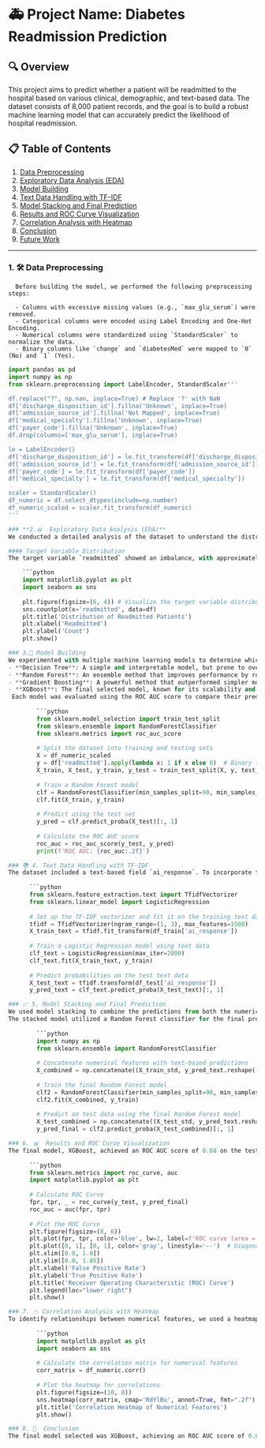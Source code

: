 # **🚑 Project Name: Diabetes Readmission Prediction**

## **🔍 Overview**
This project aims to predict whether a patient will be readmitted to the hospital based on various clinical, demographic, and text-based data. The dataset consists of 8,000 patient records, and the goal is to build a robust machine learning model that can accurately predict the likelihood of hospital readmission.

## **📋 Table of Contents**
1. [Data Preprocessing](#1-data-preprocessing)
2. [Exploratory Data Analysis (EDA)](#2-exploratory-data-analysis-eda)
3. [Model Building](#3-model-building)
4. [Text Data Handling with TF-IDF](#4-text-data-handling-with-tf-idf)
5. [Model Stacking and Final Prediction](#5-model-stacking-and-final-prediction)
6. [Results and ROC Curve Visualization](#6-results-and-roc-curve-visualization)
7. [Correlation Analysis with Heatmap](#7-correlation-analysis-with-heatmap)
8. [Conclusion](#8-conclusion)
9. [Future Work](#9-future-work)

---

### 1. **🛠️ Data Preprocessing**
      Before building the model, we performed the following preprocessing steps:
        
      - Columns with excessive missing values (e.g., `max_glu_serum`) were removed.
      - Categorical columns were encoded using Label Encoding and One-Hot Encoding.
      - Numerical columns were standardized using `StandardScaler` to normalize the data.
      - Binary columns like `change` and `diabetesMed` were mapped to `0` (No) and `1` (Yes).
      
```python
import pandas as pd
import numpy as np
from sklearn.preprocessing import LabelEncoder, StandardScaler'''

df.replace("?", np.nan, inplace=True) # Replace '?' with NaN
df['discharge_disposition_id'].fillna('Unknown', inplace=True)
df['admission_source_id'].fillna('Not Mapped', inplace=True)
df['medical_specialty'].fillna('Unknown', inplace=True)
df['payer_code'].fillna('Unknown', inplace=True)
df.drop(columns=['max_glu_serum'], inplace=True)

le = LabelEncoder()
df['discharge_disposition_id'] = le.fit_transform(df['discharge_disposition_id'])
df['admission_source_id'] = le.fit_transform(df['admission_source_id'])
df['payer_code'] = le.fit_transform(df['payer_code'])
df['medical_specialty'] = le.fit_transform(df['medical_specialty'])

scaler = StandardScaler()
df_numeric = df.select_dtypes(include=np.number)
df_numeric_scaled = scaler.fit_transform(df_numeric)
'''

### **2.📊  Exploratory Data Analysis (EDA)**
We conducted a detailed analysis of the dataset to understand the distribution of the target variable and to identify correlations between numerical features. Visualizations like bar plots and heatmaps helped in this process.

#### Target Variable Distribution
The target variable `readmitted` showed an imbalance, with approximately 60% of patients not being readmitted and 40% being readmitted. This imbalance informed the model selection process.

    ```python
    import matplotlib.pyplot as plt
    import seaborn as sns
    
    plt.figure(figsize=(6, 4)) # Visualize the target variable distribution
    sns.countplot(x='readmitted', data=df)
    plt.title('Distribution of Readmitted Patients')
    plt.xlabel('Readmitted')
    plt.ylabel('Count')
    plt.show()

### 3.🔧 Model Building
We experimented with multiple machine learning models to determine which performed best on this dataset. These included:
- **Decision Tree**: A simple and interpretable model, but prone to overfitting.
- **Random Forest**: An ensemble method that improves performance by reducing overfitting.
- **Gradient Boosting**: A powerful method that outperformed simpler models.
- **XGBoost**: The final selected model, known for its scalability and accuracy.
 Each model was evaluated using the ROC AUC score to compare their predictive performance.
        
        ```python
        from sklearn.model_selection import train_test_split
        from sklearn.ensemble import RandomForestClassifier
        from sklearn.metrics import roc_auc_score
        
        # Split the dataset into training and testing sets
        X = df_numeric_scaled
        y = df['readmitted'].apply(lambda x: 1 if x else 0)  # Binary target label
        X_train, X_test, y_train, y_test = train_test_split(X, y, test_size=0.2, random_state=123)
        
        # Train a Random Forest model
        clf = RandomForestClassifier(min_samples_split=90, min_samples_leaf=5, max_depth=10, random_state=10)
        clf.fit(X_train, y_train)
        
        # Predict using the test set
        y_pred = clf.predict_proba(X_test)[:, 1]
        
        # Calculate the ROC AUC score
        roc_auc = roc_auc_score(y_test, y_pred)
        print(f'ROC AUC: {roc_auc:.2f}')

### 📚 4. Text Data Handling with TF-IDF
The dataset included a text-based field `ai_response`. To incorporate this, we used TF-IDF (Term Frequency-Inverse Document Frequency) to convert the text data into numerical features. Logistic Regression was applied to the text data to predict readmission probabilities.
      
      ```python
      from sklearn.feature_extraction.text import TfidfVectorizer
      from sklearn.linear_model import LogisticRegression
      
      # Set up the TF-IDF vectorizer and fit it on the training text data
      tfidf = TfidfVectorizer(ngram_range=(1, 3), max_features=1500)
      X_train_text = tfidf.fit_transform(df_train['ai_response'])
      
      # Train a Logistic Regression model using text data
      clf_text = LogisticRegression(max_iter=2000)
      clf_text.fit(X_train_text, y_train)
      
      # Predict probabilities on the test text data
      X_test_text = tfidf.transform(df_test['ai_response'])
      y_pred_text = clf_text.predict_proba(X_test_text)[:, 1]

### 📈 5. Model Stacking and Final Prediction
We used model stacking to combine the predictions from both the numerical features and the text data. By integrating the outputs of the Logistic Regression model (based on TF-IDF) with the numerical features, we improved the overall predictive power.
The stacked model utilized a Random Forest classifier for the final prediction:
        
        ```python
        import numpy as np
        from sklearn.ensemble import RandomForestClassifier
        
        # Concatenate numerical features with text-based predictions
        X_combined = np.concatenate((X_train_std, y_pred_text.reshape(-1, 1)), axis=1)
        
        # Train the final Random Forest model
        clf2 = RandomForestClassifier(min_samples_split=90, min_samples_leaf=5, max_depth=10)
        clf2.fit(X_combined, y_train)
        
        # Predict on test data using the final Random Forest model
        X_test_combined = np.concatenate((X_test_std, y_pred_text.reshape(-1, 1)), axis=1)
        y_pred_final = clf2.predict_proba(X_test_combined)[:, 1]

### 6. 📊  Results and ROC Curve Visualization
The final model, XGBoost, achieved an ROC AUC score of 0.68 on the test dataset. Below is the ROC Curve, which demonstrates the model's ability to distinguish between positive and negative classes:
      
      ```python
      from sklearn.metrics import roc_curve, auc
      import matplotlib.pyplot as plt
      
      # Calculate ROC Curve
      fpr, tpr, _ = roc_curve(y_test, y_pred_final)
      roc_auc = auc(fpr, tpr)
      
      # Plot the ROC Curve
      plt.figure(figsize=(8, 6))
      plt.plot(fpr, tpr, color='blue', lw=2, label=f'ROC curve (area = {roc_auc:.2f})')
      plt.plot([0, 1], [0, 1], color='gray', linestyle='--')  # Diagonal line for random guessing
      plt.xlim([0.0, 1.0])
      plt.ylim([0.0, 1.05])
      plt.xlabel('False Positive Rate')
      plt.ylabel('True Positive Rate')
      plt.title('Receiver Operating Characteristic (ROC) Curve')
      plt.legend(loc="lower right")
      plt.show()

### 7. 📉 Correlation Analysis with Heatmap
To identify relationships between numerical features, we used a heatmap to visualize correlations between them.
        
        ```python
        import matplotlib.pyplot as plt
        import seaborn as sns
        
        # Calculate the correlation matrix for numerical features
        corr_matrix = df_numeric.corr()
        
        # Plot the heatmap for correlations
        plt.figure(figsize=(10, 8))
        sns.heatmap(corr_matrix, cmap='RdYlBu', annot=True, fmt=".2f")
        plt.title('Correlation Heatmap of Numerical Features')
        plt.show()

### 8. 📝  Conclusion
The final model selected was XGBoost, achieving an ROC AUC score of 0.68 on the test data. This result shows a reasonable ability to predict patient readmission, though there is room for improvement. The inclusion of text data via TF-IDF combined with numerical features using model stacking contributed to a more accurate prediction.
